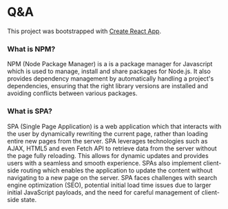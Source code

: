 # Q&A

This project was bootstrapped with [Create React App](https://github.com/facebook/create-react-app).

### What is NPM?
NPM (Node Package Manager) is a is a package manager for Javascript which is used to manage, install and share packages for Node.js. It also provides dependency management by automatically handling a project's dependencies, ensuring that the right library versions are installed and avoiding conflicts between various packages.

### What is SPA?

SPA (Single Page Application) is a web application which that interacts with the user by dynamically rewriting the current page, rather than loading entire new pages from the server. SPA leverages technologies such as AJAX, HTML5 and even Fetch API to retrieve data from the server without the page fully reloading. This allows for dynamic updates and provides users with a seamless and smooth experience.
SPAs also implement client-side routing which enables the application to update the content without navigating to a new page on the server. SPA faces challenges with search engine optimization (SEO), potential initial load time issues due to larger initial JavaScript payloads, and the need for careful management of client-side state.


